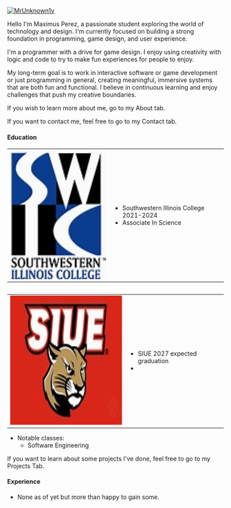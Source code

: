 

[![MrUnknown1v](https://img.shields.io/badge/MrUnknown1v-github-blue?logo=github)](https://github.com/MrUnknown1v)


  
Hello I'm Maximus Perez, a passionate student exploring the world of technology and design. I'm currently focused on building a strong foundation in programming, game design, and user experience.
    
I'm a programmer with a drive for game design.  I enjoy using creativity with logic and code to try to make fun experiences for people to enjoy.
    
My long-term goal is to work in interactive software or game development or just programming in general, creating meaningful, immersive systems that are both fun and functional. I believe in continuous learning and enjoy challenges that push my creative boundaries.

If you wish to learn more about me, go to my About tab.

If you want to contact me, feel free to go to my Contact tab.

#### Education
<table>
    <tr>
        <td>
            <img src ="static/assets/img/Swic.jpg" alt="Swic Logo" width="300" height="300">
        </td>
        <td>
            <ul>
                <li>Southwestern Illinois College 2021-2024</li>
                <li>Associate In Science</li>
            </ul>
        </td>
    </tr>
<table>

<table>
    <tr>
        <td>
            <img src ="static/assets/img/Siue.jpg" alt="Siue Logo" width="300" height="300">
        </td>
        <td>
            <ul>
                <li>SIUE 2027 expected graduation</li>
                <li></li>
            </ul>
        </td>
    </tr>
<table>

- Notable classes:
    - Software Engineering

If you want to learn about some projects I've done, feel free to go to my Projects Tab.


#### Experience

- None as of yet but more than happy to gain some.